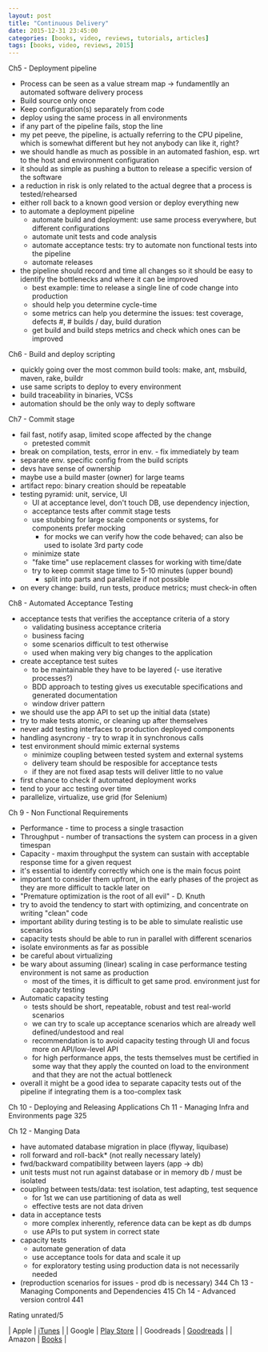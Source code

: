 ```yaml
---
layout: post
title: "Continuous Delivery"
date: 2015-12-31 23:45:00
categories: [books, video, reviews, tutorials, articles]
tags: [books, video, reviews, 2015]
---
```


Ch5 - Deployment pipeline
- Process can be seen as a value stream map -> fundamentlly an automated software delivery process
- Build source only once
- Keep configuration(s) separately from code
- deploy using the same process in all environments
- if any part of the pipeline fails, stop the line
- my pet peeve, the pipeline, is actually referring to the CPU pipeline, which is somewhat different but hey not anybody can like it, right?
- we should handle as much as possible in an automated fashion, esp. wrt to the host and environment configuration
- it should as simple as pushing a button to release a specific version of the software
- a reduction in risk is only related to the actual degree that a process is tested/rehearsed
- either roll back to a known good version or deploy everything new
- to automate a deployment pipeline
	- automate build and deployment: use same process everywhere, but different configurations
	- automate unit tests and code analysis
	- automate acceptance tests: try to automate non functional tests into the pipeline
	- automate releases
- the pipeline should record and time all changes so it should be easy to identify the bottlenecks and where it can be improved
	- best example: time to release a single line of code change into production
	- should help you determine cycle-time
	- some metrics can help you determine the issues: test coverage, defects #, # builds / day, build duration
	- get build and build steps metrics and check which ones can be improved

Ch6 - Build and deploy scripting
- quickly going over the most common build tools: make, ant, msbuild, maven, rake, buildr
- use same scripts to deploy to every environment
- build traceability in binaries, VCSs
- automation should be the only way to deply software

Ch7 - Commit stage
- fail fast, notify asap, limited scope affected by the change
	- pretested commit
- break on compilation, tests, error in env. - fix immediately by team
- separate env. specific config from the build scripts
- devs have sense of ownership
- maybe use a build master (owner) for large teams
- artifact repo: binary creation should be repeatable
- testing pyramid: unit, service, UI
	- UI at acceptance level, don't touch DB, use dependency injection,
	- acceptance tests after commit stage tests
	- use stubbing for large scale components or systems, for components prefer mocking
		- for mocks we can verify how the code behaved; can also be used to isolate 3rd party code
	- minimize state
	- "fake time" use replacement classes for working with time/date
	- try to keep commit stage time to 5-10 minutes (upper bound)
		- split into parts and parallelize if not possible
- on every change: build, run tests, produce metrics; must check-in often

Ch8 - Automated Acceptance Testing
- acceptance tests that verifies the acceptance criteria of a story
	- validating business acceptance criteria
	- business facing
	- some scenarios difficult to test otherwise
	- used when making very big changes to the application
- create acceptance test suites
	- to be maintainable they have to be layered
	(- use iterative processes?)
	- BDD approach to testing gives us executable specifications and generated documentation
	- window driver pattern
- we should use the app API to set up the initial data (state)
- try to make tests atomic, or cleaning up after themselves
- never add testing interfaces to production deployed components
- handling asyncrony - try to wrap it in synchronous calls
- test environment should mimic external systems
	- minimize coupling between tested system and external systems
	- delivery team should be resposible for acceptance tests
	- if they are not fixed asap tests will deliver little to no value
- first chance to check if automated deployment works
- tend to your acc testing over time
- parallelize, virtualize, use grid (for Selenium)

Ch 9 - Non Functional Requirements
- Performance - time to process a single trasaction
- Throughput - number of transactions the system can process in a given timespan
- Capacity - maxim throughput the system can sustain with acceptable response time for a given request
- it's essential to identify correctly which one is the main focus point
- important to consider them upfront, in the early phases of the project as they are more difficult to tackle later on
- "Premature optimization is the root of all evil" - D. Knuth
- try to avoid the tendency to start with optimizing, and concentrate on writing "clean" code
- important ability during testing is to be able to simulate realistic use scenarios
- capacity tests should be able to run in parallel with different scenarios
- isolate environments as far as possible
- be careful about virtualizing
- be wary about assuming (linear) scaling in case performance testing environment is not same as production
	- most of the times, it is difficult to get same prod. environment just for capacity testing
- Automatic capacity testing
	- tests should be short, repeatable, robust and test real-world scenarios
	- we can try to scale up acceptance scenarios which are already well defined/undestood and real
	- recommendation is to avoid capacity testing through UI and focus more on API/low-level API
	- for high performance apps, the tests themselves must be certified in some way that they apply
	the counted on load to the environment and that they are not the actual bottleneck
- overall it might be a good idea to separate capacity tests out of the pipeline if integrating them is a too-complex task

Ch 10 - Deploying and Releasing Applications
Ch 11 - Managing Infra and Environments
page 325

Ch 12 - Manging Data
- have automated database migration in place (flyway, liquibase)
- roll forward and roll-back* (not really necessary lately)
- fwd/backward compatibility between layers (app -> db)
- unit tests must not run against database or in memory db / must be isolated
- coupling between tests/data: test isolation, test adapting, test sequence
	- for 1st we can use partitioning of data as well
	- effective tests are not data driven
- data in acceptance tests
	- more complex inherently, reference data can be kept as db dumps
	- use APIs to put system in correct state
- capacity tests
	- automate generation of data
	- use acceptance tools for data and scale it up
	- for exploratory testing using production data is not necessarily needed
- (reproduction scenarios for issues - prod db is necessary)
344
Ch 13 - Managing Components and Dependencies
415
Ch 14 - Advanced version control
441


Rating unrated/5

| Apple      | [iTunes] |
| Google     | [Play Store] |
| Goodreads  | [Goodreads] |
| Amazon     | [Books] |

[iTunes]: https://itunes.apple.com/us/book/
[Goodreads]: https://www.goodreads.com/book/show/
[Play Store]: https://play.google.com/store/books/details/
[Books]: http://www.amazon.com/
